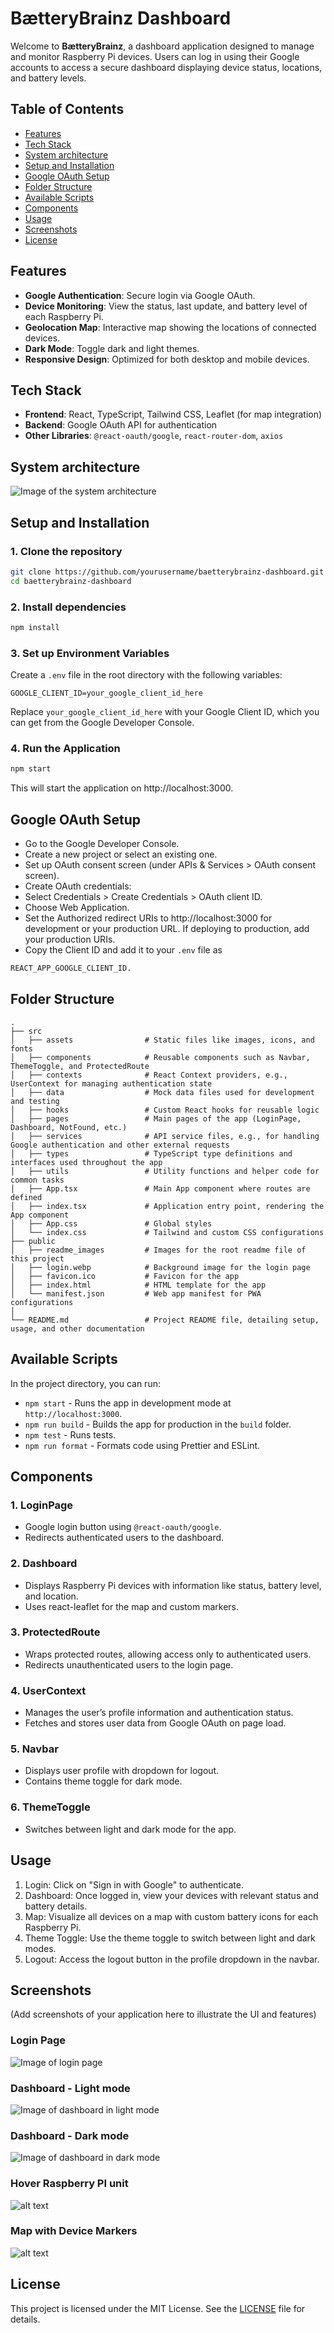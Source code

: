 # BætteryBrainz Dashboard

Welcome to **BætteryBrainz**, a dashboard application designed to manage and monitor Raspberry Pi devices. Users can log in using their Google accounts to access a secure dashboard displaying device status, locations, and battery levels.

## Table of Contents
- [Features](#features)
- [Tech Stack](#tech-stack)
- [System architecture](#system-architecture)
- [Setup and Installation](#setup-and-installation)
- [Google OAuth Setup](#google-oauth-setup)
- [Folder Structure](#folder-structure)
- [Available Scripts](#available-scripts)
- [Components](#components)
- [Usage](#usage)
- [Screenshots](#screenshots)
- [License](#license)

## Features

- **Google Authentication**: Secure login via Google OAuth.
- **Device Monitoring**: View the status, last update, and battery level of each Raspberry Pi.
- **Geolocation Map**: Interactive map showing the locations of connected devices.
- **Dark Mode**: Toggle dark and light themes.
- **Responsive Design**: Optimized for both desktop and mobile devices.

## Tech Stack

- **Frontend**: React, TypeScript, Tailwind CSS, Leaflet (for map integration)
- **Backend**: Google OAuth API for authentication
- **Other Libraries**: `@react-oauth/google`, `react-router-dom`, `axios`

## System architecture
![Image of the system architecture](bb-client/public/readme_images/Architecture%20Diagram.png)

## Setup and Installation

### 1. Clone the repository

```bash
git clone https://github.com/yourusername/baetterybrainz-dashboard.git
cd baetterybrainz-dashboard
```

### 2. Install dependencies
```bash
npm install
```

### 3. Set up Environment Variables
Create a `.env` file in the root directory with the following variables:

```plaintext
GOOGLE_CLIENT_ID=your_google_client_id_here
```

Replace `your_google_client_id_here` with your Google Client ID, which you can get from the Google Developer Console.

### 4. Run the Application
```bash
npm start
```

This will start the application on http://localhost:3000.

## Google OAuth Setup
- Go to the Google Developer Console.
- Create a new project or select an existing one.
- Set up OAuth consent screen (under APIs & Services > OAuth consent screen).
- Create OAuth credentials:
- Select Credentials > Create Credentials > OAuth client ID.
- Choose Web Application.
- Set the Authorized redirect URIs to http://localhost:3000 for development or your production URL. If deploying to production, add your production URIs.
- Copy the Client ID and add it to your `.env` file as 
```bash
REACT_APP_GOOGLE_CLIENT_ID.
```

## Folder Structure
```plaintext
.
├── src
│   ├── assets                # Static files like images, icons, and fonts
│   ├── components            # Reusable components such as Navbar, ThemeToggle, and ProtectedRoute
│   ├── contexts              # React Context providers, e.g., UserContext for managing authentication state
│   ├── data                  # Mock data files used for development and testing
│   ├── hooks                 # Custom React hooks for reusable logic
│   ├── pages                 # Main pages of the app (LoginPage, Dashboard, NotFound, etc.)
│   ├── services              # API service files, e.g., for handling Google authentication and other external requests
│   ├── types                 # TypeScript type definitions and interfaces used throughout the app
│   ├── utils                 # Utility functions and helper code for common tasks
│   ├── App.tsx               # Main App component where routes are defined
│   ├── index.tsx             # Application entry point, rendering the App component
│   ├── App.css               # Global styles
│   └── index.css             # Tailwind and custom CSS configurations
├── public
│   ├── readme_images         # Images for the root readme file of this project
│   ├── login.webp            # Background image for the login page
│   ├── favicon.ico           # Favicon for the app
│   ├── index.html            # HTML template for the app
│   └── manifest.json         # Web app manifest for PWA configurations
│   
└── README.md                 # Project README file, detailing setup, usage, and other documentation
```

## Available Scripts
In the project directory, you can run:

- `npm start` - Runs the app in development mode at `http://localhost:3000`.
- `npm run build` - Builds the app for production in the `build` folder.
- `npm test` - Runs tests.
- `npm run format` - Formats code using Prettier and ESLint.

## Components
### 1. LoginPage
- Google login button using `@react-oauth/google`.
- Redirects authenticated users to the dashboard.
### 2. Dashboard
- Displays Raspberry Pi devices with information like status, battery level, and location.
- Uses react-leaflet for the map and custom markers.
### 3. ProtectedRoute
- Wraps protected routes, allowing access only to authenticated users.
- Redirects unauthenticated users to the login page.
### 4. UserContext
- Manages the user’s profile information and authentication status.
- Fetches and stores user data from Google OAuth on page load.
### 5. Navbar
- Displays user profile with dropdown for logout.
- Contains theme toggle for dark mode.
### 6. ThemeToggle
-  Switches between light and dark mode for the app.

## Usage
1. Login: Click on "Sign in with Google" to authenticate.
2. Dashboard: Once logged in, view your devices with relevant status and battery details.
3. Map: Visualize all devices on a map with custom battery icons for each Raspberry Pi.
4. Theme Toggle: Use the theme toggle to switch between light and dark modes.
5. Logout: Access the logout button in the profile dropdown in the navbar.
## Screenshots
(Add screenshots of your application here to illustrate the UI and features)

### Login Page
![Image of login page](bb-client/public/readme_images/image.png)

### Dashboard - Light mode
![Image of dashboard in light mode](bb-client/public/readme_images/image-1.png)

### Dashboard - Dark mode
![Image of dashboard in dark mode](bb-client/public/readme_images/image-2.png)

### Hover Raspberry PI unit
![alt text](bb-client/public/readme_images/image-3.png)

### Map with Device Markers
![alt text](bb-client/public/readme_images/image-4.png)

## License
This project is licensed under the MIT License. See the [LICENSE](LICENSE) file for details.